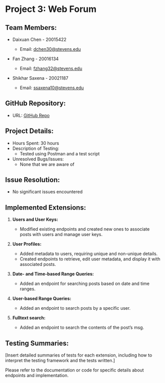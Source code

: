 # Project 3: Web Forum

## Team Members:
- Daixuan Chen - 20015422
  - Email: dchen30@stevens.edu

- Fan Zhang - 20016134
  - Email: fzhang32@stevens.edu

- Shikhar Saxena - 20021187
  - Email: ssaxena10@stevens.edu

## GitHub Repository:
- URL: [GitHub Repo](https://github.com/Shikhar253/project3)

## Project Details:
- Hours Spent: 30 hours
- Description of Testing:
  - Tested using Postman and a test script
- Unresolved Bugs/Issues:
  - None that we are aware of

## Issue Resolution:
- No significant issues encountered

## Implemented Extensions:
1) **Users and User Keys:**
   - Modified existing endpoints and created new ones to associate posts with users and manage user keys.

2) **User Profiles:**
   - Added metadata to users, requiring unique and non-unique details.
   - Created endpoints to retrieve, edit user metadata, and display it with associated posts.

3) **Date- and Time-based Range Queries:**
   - Added an endpoint for searching posts based on date and time ranges.

4) **User-based Range Queries:**
   - Added an endpoint to search posts by a specific user.

5) **Fulltext search:** 
   - Added an endpoint to search the contents of the post’s msg.

## Testing Summaries:
[Insert detailed summaries of tests for each extension, including how to interpret the testing framework and the tests written.]

Please refer to the documentation or code for specific details about endpoints and implementation.
